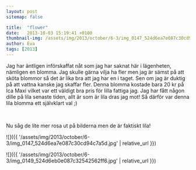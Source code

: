 ```yaml
---
layout: post
sitemap: false

title:  "flower"
date:   2013-10-03 15:19:41 +0100
thumbnail-img: /assets/img/2013/october/6-3/img_0147_524d6ea7e087c30cd94c7a5d.jpg
author: Eva
tags: [2013]
---
```


Jag har äntligen införskaffat nåt som jag har saknat här i lägenheten, nämligen en blomma. Jag skulle gärna vilja ha fler men jag är sämst på att sköta blommor så det är lika bra att jag har en i taget. Sen om jag är duktig på att vattna kanske jag skaffar fler. Denna blomma kostade bara 20 kr på Ica Maxi vilket var ett väldigt bra pris för lilla fattiga jag. Jag har fått någon dille på lila senaste tiden, allt är som är lila dras jag mot! Så därför var denna lila blomma ett självklart val ;)




 




Nu såg de lite mer rosa ut på bilderna men de är faktiskt lila!

![]({{ '/assets/img/2013/october/6-3/img_0147_524d6ea7e087c30cd94c7a5d.jpg'  | relative_url }})

![]({{ '/assets/img/2013/october/6-3/img_0149_524d6eb0e087c32542562ff6.jpg'  | relative_url }})

